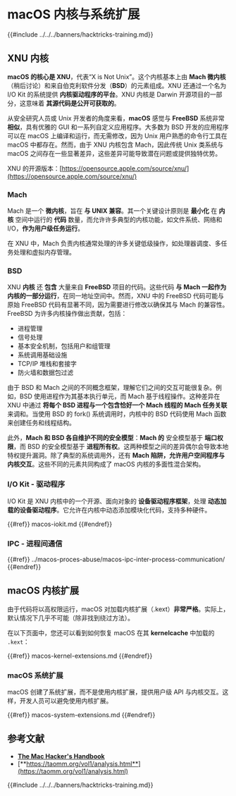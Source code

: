 # macOS 内核与系统扩展

{{#include ../../../banners/hacktricks-training.md}}

## XNU 内核

**macOS 的核心是 XNU**，代表“X is Not Unix”。这个内核基本上由 **Mach 微内核**（稍后讨论）和来自伯克利软件分发（**BSD**）的元素组成。XNU 还通过一个名为 I/O Kit 的系统提供 **内核驱动程序的平台**。XNU 内核是 Darwin 开源项目的一部分，这意味着 **其源代码是公开可获取的**。

从安全研究人员或 Unix 开发者的角度来看，**macOS** 感觉与 **FreeBSD** 系统非常 **相似**，具有优雅的 GUI 和一系列自定义应用程序。大多数为 BSD 开发的应用程序可以在 macOS 上编译和运行，而无需修改，因为 Unix 用户熟悉的命令行工具在 macOS 中都存在。然而，由于 XNU 内核包含 Mach，因此传统 Unix 类系统与 macOS 之间存在一些显著差异，这些差异可能导致潜在问题或提供独特优势。

XNU 的开源版本：[https://opensource.apple.com/source/xnu/](https://opensource.apple.com/source/xnu/)

### Mach

Mach 是一个 **微内核**，旨在 **与 UNIX 兼容**。其一个关键设计原则是 **最小化** 在 **内核** 空间中运行的 **代码** 数量，而允许许多典型的内核功能，如文件系统、网络和 I/O，**作为用户级任务运行**。

在 XNU 中，Mach 负责内核通常处理的许多关键低级操作，如处理器调度、多任务处理和虚拟内存管理。

### BSD

XNU **内核** 还 **包含** 大量来自 **FreeBSD** 项目的代码。这些代码 **与 Mach 一起作为内核的一部分运行**，在同一地址空间中。然而，XNU 中的 FreeBSD 代码可能与原始 FreeBSD 代码有显著不同，因为需要进行修改以确保其与 Mach 的兼容性。FreeBSD 为许多内核操作做出贡献，包括：

- 进程管理
- 信号处理
- 基本安全机制，包括用户和组管理
- 系统调用基础设施
- TCP/IP 堆栈和套接字
- 防火墙和数据包过滤

由于 BSD 和 Mach 之间的不同概念框架，理解它们之间的交互可能很复杂。例如，BSD 使用进程作为其基本执行单元，而 Mach 基于线程操作。这种差异在 XNU 中通过 **将每个 BSD 进程与一个包含恰好一个 Mach 线程的 Mach 任务关联** 来调和。当使用 BSD 的 fork() 系统调用时，内核中的 BSD 代码使用 Mach 函数来创建任务和线程结构。

此外，**Mach 和 BSD 各自维护不同的安全模型**：**Mach 的** 安全模型基于 **端口权限**，而 BSD 的安全模型基于 **进程所有权**。这两种模型之间的差异偶尔会导致本地特权提升漏洞。除了典型的系统调用外，还有 **Mach 陷阱，允许用户空间程序与内核交互**。这些不同的元素共同构成了 macOS 内核的多面性混合架构。

### I/O Kit - 驱动程序

I/O Kit 是 XNU 内核中的一个开源、面向对象的 **设备驱动程序框架**，处理 **动态加载的设备驱动程序**。它允许在内核中动态添加模块化代码，支持多种硬件。

{{#ref}}
macos-iokit.md
{{#endref}}

### IPC - 进程间通信

{{#ref}}
../macos-proces-abuse/macos-ipc-inter-process-communication/
{{#endref}}

## macOS 内核扩展

由于代码将以高权限运行，macOS 对加载内核扩展（.kext）**非常严格**。实际上，默认情况下几乎不可能（除非找到绕过方法）。

在以下页面中，您还可以看到如何恢复 macOS 在其 **kernelcache** 中加载的 `.kext`：

{{#ref}}
macos-kernel-extensions.md
{{#endref}}

### macOS 系统扩展

macOS 创建了系统扩展，而不是使用内核扩展，提供用户级 API 与内核交互。这样，开发人员可以避免使用内核扩展。

{{#ref}}
macos-system-extensions.md
{{#endref}}

## 参考文献

- [**The Mac Hacker's Handbook**](https://www.amazon.com/-/es/Charlie-Miller-ebook-dp-B004U7MUMU/dp/B004U7MUMU/ref=mt_other?_encoding=UTF8&me=&qid=)
- [**https://taomm.org/vol1/analysis.html**](https://taomm.org/vol1/analysis.html)

{{#include ../../../banners/hacktricks-training.md}}
